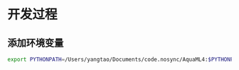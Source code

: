 # 开发过程
## 添加环境变量

```bash
export PYTHONPATH=/Users/yangtao/Documents/code.nosync/AquaML4:$PYTHONPATH
```